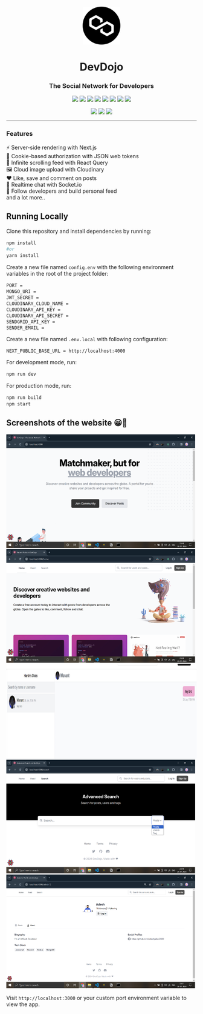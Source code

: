 <p align="center">
  <img src="/public/polygon-token.png" height="100" width="100" />
</p>
<h1 align="center">DevDojo</h1>

<h3 align="center">The Social Network for Developers</h3>
 
 <p align="center">
  <img src="https://img.shields.io/badge/-Next.js-000000?style=flat-square&logo=next.js" />
  <img src="https://img.shields.io/badge/-TailwindCSS-38B2AC?style=flat-square&logo=tailwind-css&logoColor=white" />
  <img src="https://img.shields.io/badge/-JavaScript-F7DF1E?style=flat-square&logo=javascript&logoColor=black" />
  <img src="https://img.shields.io/badge/-Express-000000?style=flat-square&logo=express&logoColor=white" />
  <img src="https://img.shields.io/badge/-MongoDB-47A248?style=flat-square&logo=mongodb&logoColor=white" />
  <img src="https://img.shields.io/badge/-JWT-000000?style=flat-square&logo=json-web-tokens&logoColor=white" />
  <img src="https://img.shields.io/badge/-Hetzner-D50C2D?style=flat-square&logo=hetzner&logoColor=white" />
  <img src="https://img.shields.io/badge/-Socket.io-010101?style=flat-square&logo=socket.io&logoColor=white" />
 </p>

<div align="center">
   <img src = "https://img.shields.io/badge/time_taken-4mo-blue" />
   <img src = "https://img.shields.io/badge/developers_involved-2-blue" />
   <img src = "https://komarev.com/ghpvc/?username=harshblip&label=Project+Views" />
</div>

----
<h3 align="left">Features</h3>

<div align="left">
  <p>⚡ Server-side rendering with Next.js<br />
  🍪 Cookie-based authorization with JSON web tokens<br />
  📜 Infinite scrolling feed with React Query<br />
  🖼️ Cloud image upload with Cloudinary<br />
  ❤️ Like, save and comment on posts<br />
  💬 Realtime chat with Socket.io<br />
  🤝 Follow developers and build personal feed<br />
  and a lot more..</p>
</div>

## Running Locally

Clone this repository and install dependencies by running:
```bash
npm install
#or
yarn install
```

Create a new file named `config.env` with the following environment variables in the root of the project folder:
``` env
PORT = 
MONGO_URI = 
JWT_SECRET = 
CLOUDINARY_CLOUD_NAME = 
CLOUDINARY_API_KEY = 
CLOUDINARY_API_SECRET = 
SENDGRID_API_KEY = 
SENDER_EMAIL = 
```

Create a new file named `.env.local` with following configuration:
``` env
NEXT_PUBLIC_BASE_URL = http://localhost:4000
```

For development mode, run:
```bash
npm run dev
```

For production mode, run:
```bash
npm run build
npm start
```
## Screenshots of the website 😀🌟

<div>
    <img src="/images/homepage.png" width="500" height="300">
    <img src="/images/dashboard.png" width="500" height="300">
    <img src="/images/chat.jpg" width="1100" height="250">
    <img src="/images/searchpage.png" width="500" height="300">
    <img src="/images/profilepage.png" width="500" height="300">
</div>

<p>
  
Visit ```http://localhost:3000``` or your custom port environment variable to view the app.
</p>
